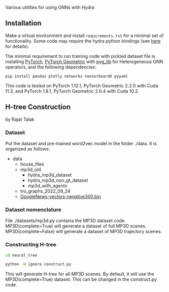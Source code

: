 Various utilities for using GNNs with Hydra

## Installation

Make a virtual environment and install `requirements.txt` for a minimal set of functionality. Some code may require the hydra python bindings (see [here](https://github.mit.edu:SPARK/hydra_python) for details).

The minimal requirement to run training code with pickled dataset file is installing [PyTorch](https://pytorch.org/get-started/locally/), [PyTorch Geometric](https://pytorch-geometric.readthedocs.io/en/latest/install/installation.html) with [pyg_lib](https://github.com/pyg-team/pyg-lib) for Heterogeneous GNN operators, and the following dependencies:
```
pip install pandas plotly networkx tensorboardX pyyaml
```
This code is tested on PyTorch 1.12.1, PyTorch Geometric 2.2.0 with Cuda 11.3, and PyTorch 1.8.1, PyTorch Geometric 2.0.4 with Cuda 10.2.

## H-tree Construction
by Rajat Talak

### Dataset

Put the dataset and pre-trained word2vec model in the folder ./data. It is organized as follows:

- data
  - house_files
  - mp3d_old
    - hydra_mp3d_dataset
    - hydra_mp3d_non_gt_dataset
    - mp3d_with_agents
  - tro_graphs_2022_09_24
  - [GoogleNews-vectors-negative300.bin](https://www.kaggle.com/datasets/leadbest/googlenewsvectorsnegative300)


### Dataset nomenclature

File ./datasets/mp3d.py contains the MP3D dataset code.
MP3D(complete=True) will generate a dataset of full MP3D scenes.
MP3D(complete=False) will generate a dataset of MP3D trajectory scenes.


### Constructing H-tree

```bash
cd neural_tree

python -W ignore construct.py
```

This will generate H-tree for all MP3D scenes.
By default, it will use the MP3D(complete=True) dataset. This can be changed in the construct.py code.
